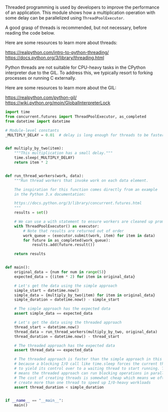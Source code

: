 
Threaded programming is used by developers to improve the performance of
an application. This module shows how a multiplication operation with
some delay can be parallelized using `ThreadPoolExecutor`.

A good grasp of threads is recommended, but not necessary, before
reading the code below.

Here are some resources to learn more about threads:

<https://realpython.com/intro-to-python-threading/>
<https://docs.python.org/3/library/threading.html>

Python threads are not suitable for CPU-heavy tasks in the CPython
interpreter due to the GIL. To address this, we typically resort to
forking processes or running C externally.

Here are some resources to learn more about the GIL:

<https://realpython.com/python-gil/>
<https://wiki.python.org/moin/GlobalInterpreterLock>

```python
import time
from concurrent.futures import ThreadPoolExecutor, as_completed
from datetime import datetime

# Module-level constants
_MULTIPLY_DELAY = 0.01  # delay is long enough for threads to be faster


def multiply_by_two(item):
    """This multiplication has a small delay."""
    time.sleep(_MULTIPLY_DELAY)
    return item * 2


def run_thread_workers(work, data):
    """Run thread workers that invoke work on each data element.

    The inspiration for this function comes directly from an example
    in the Python 3.x documentation:

    https://docs.python.org/3/library/concurrent.futures.html
    """
    results = set()

    # We can use a with statement to ensure workers are cleaned up promptly
    with ThreadPoolExecutor() as executor:
        # Note that results are returned out of order
        work_queue = (executor.submit(work, item) for item in data)
        for future in as_completed(work_queue):
            results.add(future.result())

    return results


def main():
    original_data = {num for num in range(5)}
    expected_data = {(item * 2) for item in original_data}

    # Let's get the data using the simple approach
    simple_start = datetime.now()
    simple_data = {multiply_by_two(item) for item in original_data}
    simple_duration = datetime.now() - simple_start

    # The simple approach has the expected data
    assert simple_data == expected_data

    # Let's get the data using the threaded approach
    thread_start = datetime.now()
    thread_data = run_thread_workers(multiply_by_two, original_data)
    thread_duration = datetime.now() - thread_start

    # The threaded approach has the expected data
    assert thread_data == expected_data

    # The threaded approach is faster than the simple approach in this case
    # because a blocking I/O call like time.sleep forces the current thread
    # to yield its control over to a waiting thread to start running. That
    # means the threaded approach can run blocking operations in parallel.
    # The cost of creating threads is somewhat cheap which means we often
    # create more than one thread to speed up I/O-heavy workloads
    assert thread_duration < simple_duration


if __name__ == "__main__":
    main()
```
